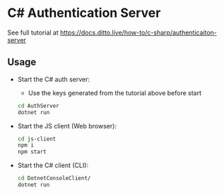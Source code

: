 # C# Authentication Server

See full tutorial at https://docs.ditto.live/how-to/c-sharp/authenticaiton-server

## Usage

- Start the C# auth server:
    - Use the keys generated from the tutorial above before start

    ```bash
    cd AuthServer
    dotnet run
    ```

- Start the JS client (Web browser):

    ```bash
    cd js-client
    npm i
    npm start
    ```

- Start the C# client (CLI):

    ```bash
    cd DotnetConsoleClient/
    dotnet run
    ```
